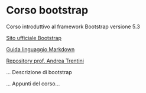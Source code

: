 # Corso bootstrap

Corso introduttivo al framework Bootstrap versione 5.3

[Sito ufficiale Bootstrap](https://getbootstrap.com/)

[Guida linguaggio Markdown](https://informaticabrutta.it/markdown-guida/)

[Repository prof. Andrea Trentini](https://github.com/andreatrentini/3Bi-bootstrap)

... Descrizione di bootstrap

... Appunti del corso...